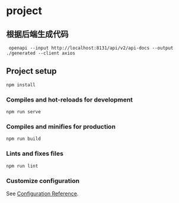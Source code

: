 # project

## 根据后端生成代码

```shell
 openapi --input http://localhost:8131/api/v2/api-docs --output ./generated --client axios
```

## Project setup

```
npm install
```

### Compiles and hot-reloads for development

```
npm run serve
```

### Compiles and minifies for production

```
npm run build
```

### Lints and fixes files

```
npm run lint
```

### Customize configuration

See [Configuration Reference](https://cli.vuejs.org/config/).
